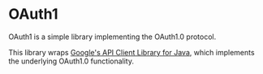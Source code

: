 # OAuth1

OAuth1 is a simple library implementing the OAuth1.0 protocol.

This library wraps [Google's API Client Library for Java](https://developers.google.com/api-client-library/java), which implements the underlying OAuth1.0 functionality.

